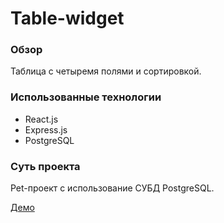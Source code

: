 # Table-widget

### Обзор

Таблица с четыремя полями и сортировкой.

### Использованные технологии

* React.js
* Express.js
* PostgreSQL

### Суть проекта

Pet-проект с использование СУБД PostgreSQL. 

[Демо](https://postgres-table-frontend.herokuapp.com/)
